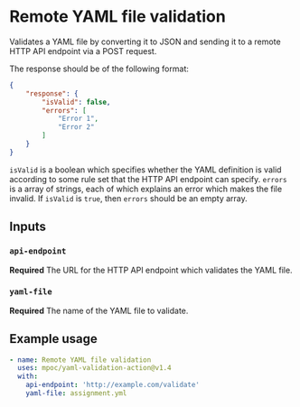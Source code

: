 # Remote YAML file validation

Validates a YAML file by converting it to JSON and sending it to a remote HTTP API endpoint via a POST request.

The response should be of the following format:

```json
{
    "response": {
        "isValid": false,
        "errors": [
            "Error 1",
            "Error 2"
        ]
    }
}
```

`isValid` is a boolean which specifies whether the YAML definition is valid according to some rule set that the HTTP API endpoint can specify.
`errors` is a array of strings, each of which explains an error which makes the file invalid.
If `isValid` is `true`, then `errors` should be an empty array.

## Inputs

### `api-endpoint`

**Required** The URL for the HTTP API endpoint which validates the YAML file.

### `yaml-file`

**Required** The name of the YAML file to validate.

## Example usage

```yaml
- name: Remote YAML file validation
  uses: mpoc/yaml-validation-action@v1.4
  with:
    api-endpoint: 'http://example.com/validate'
    yaml-file: assignment.yml
```
